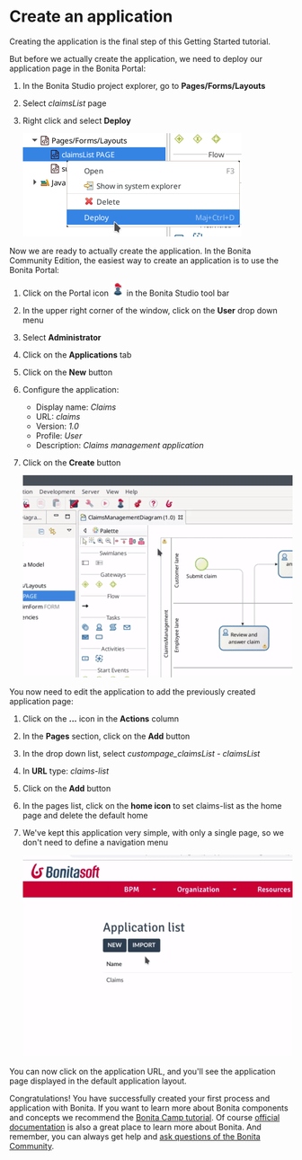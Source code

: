 # Create an application

Creating the application is the final step of this Getting Started tutorial.

But before we actually create the application, we need to deploy our application page in the Bonita Portal:

1. In the Bonita Studio project explorer, go to **Pages/Forms/Layouts**
2. Select _claimsList_ page
3. Right click and select **Deploy**

   ![Application page deployment](images/getting-started-tutorial/create-application/application-page-deployment.png)

Now we are ready to actually create the application. In the Bonita Community Edition, the easiest way to create an application is to use the Bonita Portal:

1. Click on the Portal icon ![Portal icon](images/getting-started-tutorial/create-application/portal-icon.png) in the Bonita Studio tool bar
2. In the upper right corner of the window, click on the **User** drop down menu
3. Select **Administrator**
4. Click on the **Applications** tab
5. Click on the **New** button
6. Configure the application:
   - Display name: _Claims_
   - URL: _claims_
   - Version: _1.0_
   - Profile: _User_
   - Description: _Claims management application_
7. Click on the **Create** button
  
   ![Create an application](images/getting-started-tutorial/create-application/create-application.gif)

You now need to edit the application to add the previously created application page:

1. Click on the **...** icon in the **Actions** column
2. In the **Pages** section, click on the **Add** button
3. In the drop down list, select _custompage_claimsList - claimsList_
4. In **URL** type: _claims-list_
5. Click on the **Add** button
6. In the pages list, click on the **home icon** to set claims-list as the home page and delete the default home
7. We've kept this application very simple, with only a single page, so we don't need to define a navigation menu

   ![Add page to application](images/getting-started-tutorial/create-application/add-page-to-application.gif)

You can now click on the application URL, and you'll see the application page displayed in the default application layout.

Congratulations! You have successfully created your first process and application with Bonita. If you want to learn more about Bonita components and concepts we recommend the [Bonita Camp tutorial](https://www.youtube.com/playlist?list=PLvvoQatxaHOMHRiP7hFayNXTJNdxIEiYp). Of course [official documentation](https://documentation.bonitasoft.com) is also a great place to learn more about Bonita. And remember, you can always get help and [ask questions of the Bonita Community](https://community.bonitasoft.com/questions-and-answers/). 
